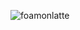 ![foamonlatte](https://github.com/batunpc/foam-on-latte/assets/71259399/1049c721-9e3b-48ac-ad30-3f500620064a)
